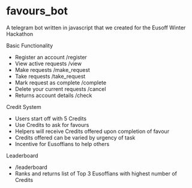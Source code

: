 # favours_bot

A telegram bot written in javascript that we created for the Eusoff Winter Hackathon

Basic Functionality
- Register an account 				    /register
- View active requests			      /view
- Make requests					          /make_request
- Take requests					          /take_request
- Mark request as complete		    /complete
- Delete your current requests		/cancel
- Returns account details			    /check

Credit System
- Users start off with 5  Credits
- Use Credits to ask for favours
- Helpers will receive Credits offered upon completion of favour
- Credits offered can be varied by urgency of task
- Incentive for Eusoffians to help others

Leaderboard
- /leaderboard
- Ranks and returns list of Top 3 Eusoffians with highest number of Credits

